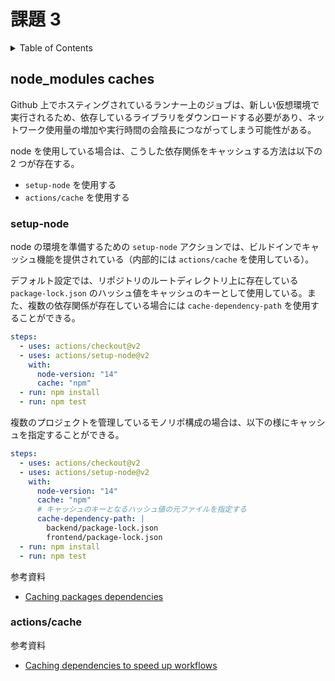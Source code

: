 # 課題 3

<!-- START doctoc generated TOC please keep comment here to allow auto update -->
<!-- DON'T EDIT THIS SECTION, INSTEAD RE-RUN doctoc TO UPDATE -->
<details>
<summary>Table of Contents</summary>

- [node_modules caches](#node_modules-caches)
  - [setup-node](#setup-node)
  - [actions/cache](#actionscache)

</details>
<!-- END doctoc generated TOC please keep comment here to allow auto update -->

## node_modules caches

Github 上でホスティングされているランナー上のジョブは、新しい仮想環境で実行されるため、依存しているライブラリをダウンロードする必要があり、ネットワーク使用量の増加や実行時間の会陰長につながってしまう可能性がある。

node を使用している場合は、こうした依存関係をキャッシュする方法は以下の 2 つが存在する。

- `setup-node` を使用する
- `actions/cache` を使用する

### setup-node

node の環境を準備するための `setup-node` アクションでは、ビルドインでキャッシュ機能を提供されている（内部的には `actions/cache` を使用している）。

デフォルト設定では、リポジトリのルートディレクトリ上に存在している `package-lock.json` のハッシュ値をキャッシュのキーとして使用している。また、複数の依存関係が存在している場合には `cache-dependency-path` を使用することができる。

```yml
steps:
  - uses: actions/checkout@v2
  - uses: actions/setup-node@v2
    with:
      node-version: "14"
      cache: "npm"
  - run: npm install
  - run: npm test
```

複数のプロジェクトを管理しているモノリポ構成の場合は、以下の様にキャッシュを指定することができる。

```yml
steps:
  - uses: actions/checkout@v2
  - uses: actions/setup-node@v2
    with:
      node-version: "14"
      cache: "npm"
      # キャッシュのキーとなるハッシュ値の元ファイルを指定する
      cache-dependency-path: |
        backend/package-lock.json
        frontend/package-lock.json
  - run: npm install
  - run: npm test
```

参考資料

- [Caching packages dependencies](https://github.com/actions/setup-node#caching-packages-dependencies)

### actions/cache

参考資料

- [Caching dependencies to speed up workflows](https://docs.github.com/ja/actions/advanced-guides/caching-dependencies-to-speed-up-workflows)
